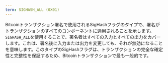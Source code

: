 ```yaml
---
term: SIGHASH_ALL (0X01)
---
```


Bitcoinトランザクション署名で使用されるSigHashフラグのタイプで、署名がトランザクションのすべてのコンポーネントに適用されることを示します。`SIGHASH_ALL`を使用することで、署名者はすべての入力とすべての出力をカバーします。これは、署名後に入力または出力を変更しても、それが無効になることを意味します。このタイプのSigHashフラグは、トランザクションの完全な確定性と完整性を保証するため、Bitcoinトランザクションで最も一般的です。